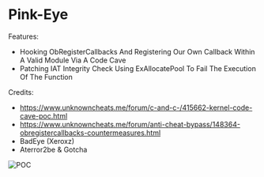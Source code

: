 # Pink-Eye

Features:
- Hooking ObRegisterCallbacks And Registering Our Own Callback Within A Valid Module Via A Code Cave
- Patching IAT Integrity Check Using ExAllocatePool To Fail The Execution Of The Function

Credits:
- https://www.unknowncheats.me/forum/c-and-c-/415662-kernel-code-cave-poc.html
- https://www.unknowncheats.me/forum/anti-cheat-bypass/148364-obregistercallbacks-countermeasures.html
- BadEye (Xeroxz)
- Aterror2be & Gotcha


![POC](https://user-images.githubusercontent.com/80023326/224959092-f7bc17ec-8381-4ab8-b414-b940620584a5.jpg)

